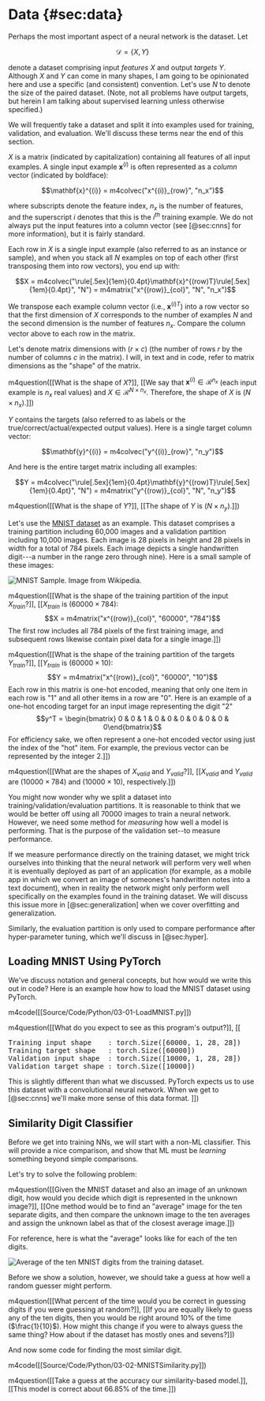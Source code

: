 # Data {#sec:data}

Perhaps the most important aspect of a neural network is the dataset. Let

$$\mathcal{D} = \{X, Y\}$$

denote a dataset comprising input *features* $X$ and output *targets* $Y$. Although $X$ and $Y$ can come in many shapes, I am going to be opinionated here and use a specific (and consistent) convention. Let's use $N$ to denote the size of the paired dataset. (Note, not all problems have output targets, but herein I am talking about supervised learning unless otherwise specified.)

We will frequently take a dataset and split it into examples used for training, validation, and evaluation. We'll discuss these terms near the end of this section.

$X$ is a matrix (indicated by capitalization) containing all features of all input examples. A single input example $\mathbf{x}^{(i)}$ is often represented as a *column* vector (indicated by boldface):


$$\mathbf{x}^{(i)} = m4colvec("x^{(i)}_{row}", "n_x")$$


where subscripts denote the feature index, $n_x$ is the number of features, and the superscript $i$ denotes that this is the $i^{\mathit{th}}$ training example. We do not always put the input features into a column vector (see [@sec:cnns] for more information), but it is fairly standard.

Each row in $X$ is a single input example (also referred to as an instance or sample), and when you stack all $N$ examples on top of each other (first transposing them into row vectors), you end up with:


$$X = m4colvec("\rule[.5ex]{1em}{0.4pt}\mathbf{x}^{(row)T}\rule[.5ex]{1em}{0.4pt}", "N") = m4matrix("x^{(row)}_{col}", "N", "n_x")$$


We transpose each example column vector (i.e., $\mathbf{x}^{(i)T}$) into a row vector so that the first dimension of $X$ corresponds to the number of examples $N$ and the second dimension is the number of features $n_x$. Compare the column vector above to each row in the matrix.

Let's denote matrix dimensions with $(r \times c)$ (the number of rows $r$ by the number of columns $c$ in the matrix). I will, in text and in code, refer to matrix dimensions as the "shape" of the matrix.


m4question([[What is the shape of $X$?]], [[We say that $\mathbf{x}^{(i)} \in \mathcal{R}^{n_x}$ (each input example is $n_x$ real values) and $X \in \mathcal{R}^{N \times n_x}$. Therefore, the shape of $X$ is $(N \times n_x)$.]])


$Y$ contains the targets (also referred to as labels or the true/correct/actual/expected output values). Here is a single target column vector:


$$\mathbf{y}^{(i)} = m4colvec("y^{(i)}_{row}", "n_y")$$


And here is the entire target matrix including all examples:


$$Y = m4colvec("\rule[.5ex]{1em}{0.4pt}\mathbf{y}^{(row)T}\rule[.5ex]{1em}{0.4pt}", "N") = m4matrix("y^{(row)}_{col}", "N", "n_y")$$


m4question([[What is the shape of $Y$?]], [[The shape of $Y$ is $(N \times n_y)$.]])


<!-- For example, we might **predict a person's location on Earth in latitude, longitude, and altitude by looking at the temperature, illuminance, time of day, and day of year at their location**. In this example, $n_x$ and $n_y$ are $4$ (temperature, illuminance, time of day, and day of year) and $3$ (latitude, longitude, and altitude), respectively. And if we have $N=785$ example pairs, then $X$ and $Y$ are $(785, 4)$ and $(785, 3)$, respectively. -->

Let's use the [MNIST dataset](https://en.wikipedia.org/wiki/MNIST_database) as an example. This dataset comprises a training partition including 60,000 images and a validation partition including 10,000 images. Each image is 28 pixels in height and 28 pixels in width for a total of 784 pixels. Each image depicts a single handwritten digit---a number in the range zero through nine). Here is a small sample of these images:


![MNIST Sample. Image from Wikipedia.](https://upload.wikimedia.org/wikipedia/commons/2/27/MnistExamples.png)


m4question([[What is the shape of the training partition of the input $X_{train}$?]], [[$X_{train}$ is $(60000 \times 784$): $$X = m4matrix("x^{(row)}_{col}", "60000", "784")$$ The first row includes all 784 pixels of the first training image, and subsequent rows likewise contain pixel data for a single image.]])


m4question([[What is the shape of the training partition of the targets $Y_{train}$?]], [[$Y_{train}$ is $(60000 \times 10$): $$Y = m4matrix("x^{(row)}_{col}", "60000", "10")$$ Each row in this matrix is one-hot encoded, meaning that only one item in each row is "1" and all other items in a row are "0". Here is an example of a one-hot encoding target for an input image representing the digit "2" $$y^T = \begin{bmatrix} 0 & 0 & 1 & 0 & 0 & 0 & 0 & 0 & 0 & 0\end{bmatrix}$$ For efficiency sake, we often represent a one-hot encoded vector using just the index of the "hot" item. For example, the previous vector can be represented by the integer 2.]])


m4question([[What are the shapes of $X_{valid}$ and $Y_{valid}$?]], [[$X_{valid}$ and $Y_{valid}$ are $(10000 \times 784)$ and $(10000 \times 10)$, respectively.]])


You might now wonder why we split a dataset into training/validation/evaluation partitions. It is reasonable to think that we would be better off using all 70000 images to train a neural network. However, we need some method for *measuring* how well a model is performing. That is the purpose of the validation set--to measure performance.

If we measure performance directly on the training dataset, we might trick ourselves into thinking that the neural network will perform very well when it is eventually deployed as part of an application (for example, as a mobile app in which we convert an image of someones's handwritten notes into a text document), when in reality the network might only perform well specifically on the examples found in the training dataset. We will discuss this issue more in [@sec:generalization] when we cover overfitting and generalization.

Similarly, the evaluation partition is only used to compare performance after hyper-parameter tuning, which we'll discuss in [@sec:hyper].

## Loading MNIST Using PyTorch

We've discuss notation and general concepts, but how would we write this out in code? Here is an example how how to load the MNIST dataset using PyTorch.


m4code([[Source/Code/Python/03-01-LoadMNIST.py]])


m4question([[What do you expect to see as this program's output?]], [[
<pre class="code-block">
Training input shape    : torch.Size([60000, 1, 28, 28])
Training target shape   : torch.Size([60000])
Validation input shape  : torch.Size([10000, 1, 28, 28])
Validation target shape : torch.Size([10000])
</pre>

This is slightly different than what we discussed. PyTorch expects us to use this dataset with a convolutional neural network. When we get to [@sec:cnns] we'll make more sense of this data format.
]])


## Similarity Digit Classifier

Before we get into training NNs, we will start with a non-ML classifier. This will provide a nice comparison, and show that ML must be *learning* something beyond simple comparisons.

Let's try to solve the following problem:

m4question([[Given the MNIST dataset and also an image of an unknown digit, how would you decide which digit is represented in the unknown image?]], [[One method would be to find an "average" image for the ten separate digits, and then compare the unknown image to the ten averages and assign the unknown label as that of the closest average image.]])

For reference, here is what the "average" looks like for each of the ten digits.

![Average of the ten MNIST digits from the training dataset.](img/MNISTAverages.png)

Before we show a solution, however, we should take a guess at how well a random guesser might perform.

m4question([[What percent of the time would you be correct in guessing digits if you were guessing at random?]], [[If you are equally likely to guess any of the ten digits, then you would be right around 10% of the time ($\frac{1}{10}$). How might this change if you were to always guess the same thing? How about if the dataset has mostly ones and sevens?]])

And now some code for finding the most similar digit.

<!-- Convert to a diff? -->
m4code([[Source/Code/Python/03-02-MNISTSimilarity.py]])


m4question([[Take a guess at the accuracy our similarity-based model.]], [[This model is correct about 66.85% of the time.]])
